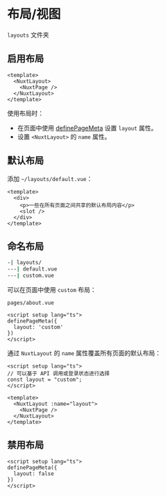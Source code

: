 # 布局/视图

`layouts` 文件夹



## 启用布局

``` vue
<template>
  <NuxtLayout>
    <NuxtPage />
  </NuxtLayout>
</template>
```

使用布局时：

- 在页面中使用 [definePageMeta](https://nuxt.com.cn/docs/api/utils/define-page-meta) 设置 `layout` 属性。
- 设置 `<NuxtLayout>` 的 `name` 属性。





## 默认布局

添加 `~/layouts/default.vue`：

``` vue
<template>
  <div>
    <p>一些在所有页面之间共享的默认布局内容</p>
    <slot />
  </div>
</template>
```



## 命名布局

``` bash
-| layouts/
---| default.vue
---| custom.vue
```

可以在页面中使用 `custom` 布局：

`pages/about.vue`

``` vue
<script setup lang="ts">
definePageMeta({
  layout: 'custom'
})
</script>
```

通过 `NuxtLayout` 的 `name` 属性覆盖所有页面的默认布局：

``` vue
<script setup lang="ts">
// 可以基于 API 调用或登录状态进行选择
const layout = "custom";
</script>

<template>
  <NuxtLayout :name="layout">
    <NuxtPage />
  </NuxtLayout>
</template>
```



## 禁用布局

``` vue
<script setup lang="ts">
definePageMeta({
  layout: false
})
</script>
```



























